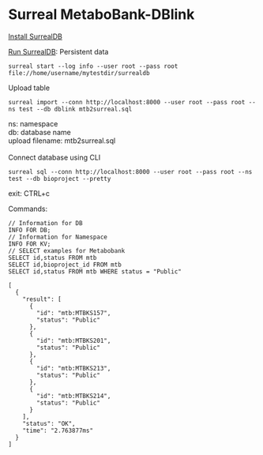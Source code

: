 # Surreal MetaboBank-DBlink



[Install SurrealDB](https://surrealdb.com/docs/start/installation)

[Run SurrealDB](https://surrealdb.com/docs/start): Persistent data
```
surreal start --log info --user root --pass root file://home/username/mytestdir/surrealdb
```
Upload table
```
surreal import --conn http://localhost:8000 --user root --pass root --ns test --db dblink mtb2surreal.sql
```
ns: namespace <br>
db: database name <br>
upload filename: mtb2surreal.sql <br>
<br>
Connect database using CLI
```
surreal sql --conn http://localhost:8000 --user root --pass root --ns test --db bioproject --pretty
```
exit: CTRL+c

Commands:<br>
```
// Information for DB
INFO FOR DB; 
// Information for Namespace
INFO FOR KV; 
// SELECT examples for Metabobank
SELECT id,status FROM mtb
SELECT id,bioproject_id FROM mtb
SELECT id,status FROM mtb WHERE status = "Public"

[
  {
    "result": [
      {
        "id": "mtb:MTBKS157",
        "status": "Public"
      },
      {
        "id": "mtb:MTBKS201",
        "status": "Public"
      },
      {
        "id": "mtb:MTBKS213",
        "status": "Public"
      },
      {
        "id": "mtb:MTBKS214",
        "status": "Public"
      }
    ],
    "status": "OK",
    "time": "2.763877ms"
  }
]

```
